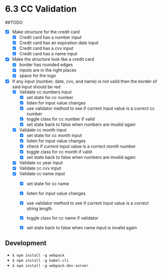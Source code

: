 # 6.3 CC Validation

##TODO
- [x] Make structure for the credit card
  - [x] Credit card has a number input
  - [x] Credit card has an expiration date input
  - [x] Credit card has a cvv input
  - [x] Credit card has a name input
- [x] Make the structure look like a credit card
  - [x] border has rounded edges
  - [x] inputs are in the right places
  - [x] space for the logo
- [x] If any input (number, date, cvv, and name) is not valid
     then the border of said input should be red
  - [x] Validate cc numbers input
    - [x] set state for cc number
    - [x] listen for input value changes
    - [x] use validator method to see if current
         input value is a correct cc number
    - [x] toggle class for cc number if valid
    - [x] set state back to false when numbers are
          invalid again
  - [x] Validate cc month input
    - [x] set state for cc month input
    - [x] listen for input value changes
    - [x] check if current input value is a correct
         month number
    - [x] toggle class for cc month if valid
    - [x] set state back to false when numbers are
         invalid again
  - [x] Validate cc year input
  - [x] Validate cc cvv input
  - [x] Validate cc name input
    - [x] set state for cc name
    - [x] listen for input value changes
    - [x] use validator method to see if current
         input value is a correct string length
    - [x] toggle class for cc name if validator
    - [x] set state back to false when name input is
         invalid again


## Development
  - `$ npm install -g webpack`
  - `$ npm install -g babel-cli`
  - `$ npm install -g webpack-dev-server`
